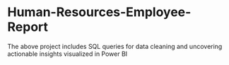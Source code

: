 # Human-Resources-Employee-Report
The above project includes SQL queries for data cleaning and uncovering actionable insights visualized in Power BI
